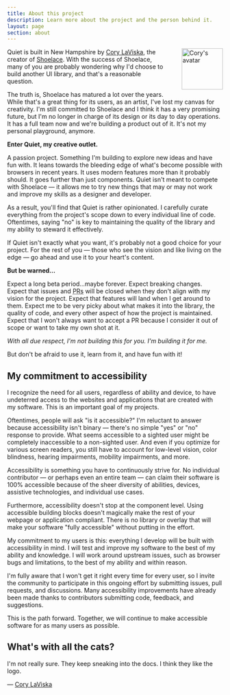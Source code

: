 ```yaml
---
title: About this project
description: Learn more about the project and the person behind it.
layout: page
section: about
---
```


<a href="https://twitter.com/claviska" data-no-external-icon>
  <img 
    src="http://0.gravatar.com/avatar/bf1b3b95fd5b096a3592247c29667b33?s=512" 
    alt="Cory's avatar"
    width="96"
    height="96"
    style="
      float: right;
      max-width: 10em;
      height: auto;
      border-radius: var(--quiet-border-radius);
      margin-inline-start: 2rem; 
      margin-block-end: 1rem;"
  >
</a>

Quiet is built in New Hampshire by [Cory LaViska](https://twitter.com/claviska), the creator of [Shoelace](https://shoelace.style/). With the success of Shoelace, many of you are probably wondering why I'd choose to build another UI library, and that's a reasonable question.

The truth is, Shoelace has matured a lot over the years. While that's a great thing for its users, as an artist, I've lost my canvas for creativity. I'm still committed to Shoelace and I think it has a very promising future, but I'm no longer in charge of its design or its day to day operations. It has a full team now and we're building a product out of it. It's not my personal playground, anymore.

**Enter Quiet, my creative outlet.**

A passion project. Something I'm building to explore new ideas and have fun with. It leans towards the bleeding edge of what's become possible with browsers in recent years. It uses modern features more than it probably should. It goes further than just components. Quiet isn't meant to compete with Shoelace — it allows me to try new things that may or may not work and improve my skills as a designer and developer.

As a result, you'll find that Quiet is rather opinionated. I carefully curate everything from the project's scope down to every individual line of code. Oftentimes, saying "no" is key to maintaining the quality of the library and my ability to steward it effectively.

If Quiet isn't exactly what you want, it's probably not a good choice for your project. For the rest of you — those who see the vision and like living on the edge — go ahead and use it to your heart's content.

**But be warned…**

Expect a long beta period…maybe forever. Expect breaking changes. Expect that issues and <abbr title="Pull requests">PRs</abbr> will be closed when they don't align with my vision for the project. Expect that features will land when I get around to them. Expect me to be very picky about what makes it into the library, the quality of code, and every other aspect of how the project is maintained. Expect that I won't always want to accept a PR because I consider it out of scope or want to take my own shot at it.

_With all due respect, I'm not building this for you. I'm building it for me._

But don't be afraid to use it, learn from it, and have fun with it!

## My commitment to accessibility

I recognize the need for all users, regardless of ability and device, to have undeterred access to the websites and applications that are created with my software. This is an important goal of my projects.

Oftentimes, people will ask "is it accessible?" I'm reluctant to answer because accessibility isn't binary — there's no simple "yes" or "no" response to provide. What seems accessible to a sighted user might be completely inaccessible to a non-sighted user. And even if you optimize for various screen readers, you still have to account for low-level vision, color blindness, hearing impairments, mobility impairments, and more.

Accessibility is something you have to continuously strive for. No individual contributor — or perhaps even an entire team — can claim their software is 100% accessible because of the sheer diversity of abilities, devices, assistive technologies, and individual use cases.

Furthermore, accessibility doesn't stop at the component level. Using accessible building blocks doesn't magically make the rest of your webpage or application compliant. There is no library or overlay that will make your software "fully accessible" without putting in the effort.

My commitment to my users is this: everything I develop will be built with accessibility in mind. I will test and improve my software to the best of my ability and knowledge. I will work around upstream issues, such as browser bugs and limitations, to the best of my ability and within reason.

I'm fully aware that I won't get it right every time for every user, so I invite the community to participate in this ongoing effort by submitting issues, pull requests, and discussions. Many accessibility improvements have already been made thanks to contributors submitting code, feedback, and suggestions.

This is the path forward. Together, we will continue to make accessible software for as many users as possible.

## What's with all the cats?

I'm not really sure. They keep sneaking into the docs. I think they like the logo.

— [Cory LaViska](https://twitter.com/claviska)
